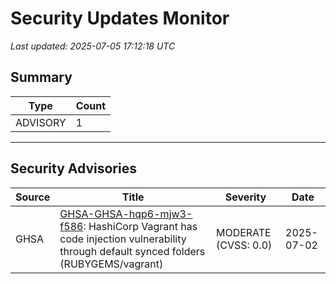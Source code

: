 # Security Updates Monitor

*Last updated: 2025-07-05 17:12:18 UTC*

## Summary
| Type | Count |
|------|-------|
| ADVISORY | 1 |

---

## Security Advisories

| Source | Title | Severity | Date |
|--------|-------|----------|------|
| GHSA | [GHSA-GHSA-hqp6-mjw3-f586](https://github.com/advisories/GHSA-hqp6-mjw3-f586): HashiCorp Vagrant has code injection vulnerability through default synced folders (RUBYGEMS/vagrant) | MODERATE (CVSS: 0.0) | 2025-07-02 |


